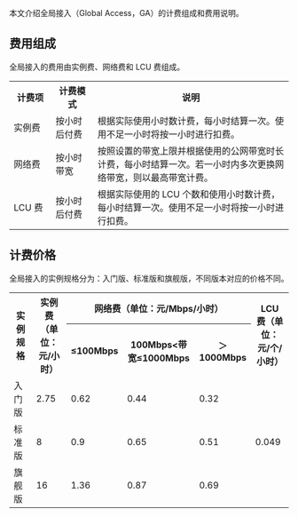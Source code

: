 本文介绍全局接入（Global Access，GA）的计费组成和费用说明。

## 费用组成
全局接入的费用由实例费、网络费和 LCU 费组成。
<table>
<tbody>
<tr>
<th width="15%">计费项</th><th width="15%">计费模式</th><th>说明</th>
</tr>
<tr>
<td>实例费</td><td>按小时后付费</td><td>根据实际使用小时数计费，每小时结算一次。使用不足一小时将按一小时进行扣费。</td>
</tr>
<tr>
<td>网络费</td><td> 按小时带宽</td><td>按照设置的带宽上限并根据使用的公网带宽时长计费，每小时结算一次。若一小时内多次更换网络带宽，则以最高带宽计费。</td>
</tr>
<tr>
<td>LCU 费</td><td>按小时后付费</td><td>根据实际使用的 LCU 个数和使用小时数计费，每小时结算一次。使用不足一小时将按一小时进行扣费。</td>
</tr>
</tbody>
</table>

## 计费价格
全局接入的实例规格分为：入门版、标准版和旗舰版，不同版本对应的价格不同。
<table>
<tbody>
<tr>
<th rowspan="2" width="10%">实例规格</th>
<th rowspan="2" width="15%">实例费（单位：元/小时）</th>
<th colspan="3" style="text-align: center;" width="60%">网络费（单位：元/Mbps/小时）</th>
<th rowspan="2" width="15%">LCU 费（单位：元/个/小时）</th>
</tr>	
<tr>
<th width="15%">≤100Mbps</th>
<th width="30%">100Mbps<带宽≤1000Mbps</th>
<th width="15%">＞1000Mbps</th>
</tr>
<tr>
<td>入门版</td>
<td>2.75</td>
<td>0.62</td>
<td>0.44</td>
<td>0.32	</td>
<td rowspan="3">0.049</td>
</tr>
<tr>
<td>标准版</td>
<td>8</td>
<td>0.9	</td>
<td>0.65</td>
<td>0.51</td>
</tr>
<tr>
<td>旗舰版</td>
<td>16</td>
<td>1.36</td>
<td>0.87</td>
<td>0.69</td>
</tr>
</tbody>
</table>


